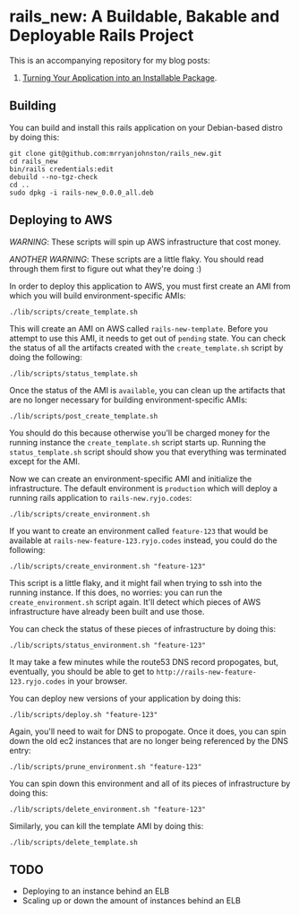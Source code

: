 # rails_new: A Buildable, Bakable and Deployable Rails Project

This is an accompanying repository for my blog posts:
1. [Turning Your Application into an Installable Package](https://ryjo.codes/articles/turning-your-application-into-an-installable-package.html).

## Building

You can build and install this rails application on your Debian-based distro by
doing this:

```
git clone git@github.com:mrryanjohnston/rails_new.git
cd rails_new
bin/rails credentials:edit
debuild --no-tgz-check
cd ..
sudo dpkg -i rails-new_0.0.0_all.deb
```

## Deploying to AWS

*WARNING*: These scripts will spin up AWS infrastructure that cost money.

*ANOTHER WARNING*: These scripts are a little flaky. You should read through
them first to figure out what they're doing :)

In order to deploy this application to AWS, you must first create an AMI from
which you will build environment-specific AMIs:

```
./lib/scripts/create_template.sh
```

This will create an AMI on AWS called `rails-new-template`. Before you attempt
to use this AMI, it needs to get out of `pending` state. You can check the
status of all the artifacts created with the `create_template.sh` script by
doing the following:

```
./lib/scripts/status_template.sh
```

Once the status of the AMI is `available`, you can clean up the artifacts that
are no longer necessary for building environment-specific AMIs:

```
./lib/scripts/post_create_template.sh
```

You should do this because otherwise you'll be charged money for the running
instance the `create_template.sh` script starts up. Running the
`status_template.sh` script should show you that everything was terminated
except for the AMI.

Now we can create an environment-specific AMI and initialize the
infrastructure. The default environment is `production` which will deploy a
running rails application to `rails-new.ryjo.codes`:

```
./lib/scripts/create_environment.sh
```

If you want to create an environment called `feature-123` that would be
available at `rails-new-feature-123.ryjo.codes` instead, you could do the
following:

```
./lib/scripts/create_environment.sh "feature-123"
```

This script is a little flaky, and it might fail when trying to ssh into the
running instance. If this does, no worries: you can run the
`create_environment.sh` script again. It'll detect which pieces of AWS
infrastructure have already been built and use those.

You can check the status of these pieces of infrastructure by doing this:

```
./lib/scripts/status_environment.sh "feature-123"
```

It may take a few minutes while the route53 DNS record propogates, but,
eventually, you should be able to get to
`http://rails-new-feature-123.ryjo.codes`
in your browser.

You can deploy new versions of your application by doing this:

```
./lib/scripts/deploy.sh "feature-123"
```

Again, you'll need to wait for DNS to propogate. Once it does, you can spin down
the old ec2 instances that are no longer being referenced by the DNS entry:

```
./lib/scripts/prune_environment.sh "feature-123"
```

You can spin down this environment and all of its pieces of infrastructure by
doing this:

```
./lib/scripts/delete_environment.sh "feature-123"
```

Similarly, you can kill the template AMI by doing this:

```
./lib/scripts/delete_template.sh
```

## TODO

- Deploying to an instance behind an ELB
- Scaling up or down the amount of instances behind an ELB
